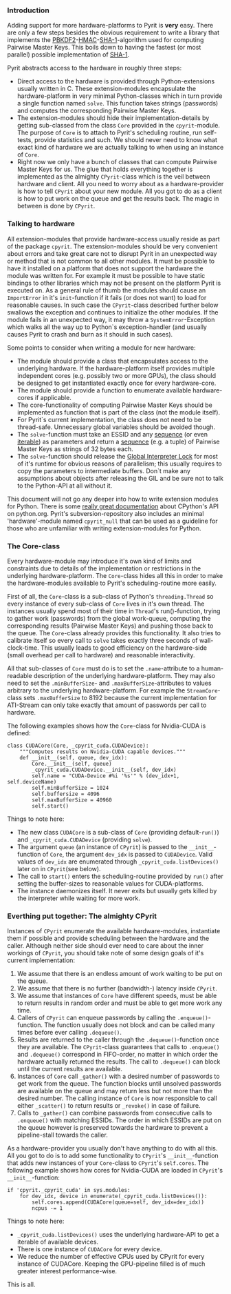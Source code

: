 ### Introduction ###

Adding support for more hardware-platforms to Pyrit is **very** easy. There are only a few steps besides the obvious requirement to write a library that implements the [PBKDF2](http://en.wikipedia.org/wiki/PBKDF2)-[HMAC](http://en.wikipedia.org/wiki/Hmac)-[SHA-1](http://en.wikipedia.org/wiki/SHA_hash_functions)-algorithm used for computing Pairwise Master Keys. This boils down to having the fastest (or most parallel) possible implementation of [SHA-1](http://en.wikipedia.org/wiki/SHA_hash_functions).

Pyrit abstracts access to the hardware in roughly three steps:
  * Direct access to the hardware is provided through Python-extensions usually written in C. These extension-modules encapsulate the hardware-platform in very minimal Python-classes which in turn provide a single function named `solve`. This function takes strings (passwords) and computes the corresponding Pairwise Master Keys.
  * The extension-modules should hide their implementation-details by getting sub-classed from the class `Core` provided in the `cpyrit`-module. The purpose of `Core` is to attach to Pyrit's scheduling routine, run self-tests, provide statistics and such. We should never need to know what exact kind of hardware we are actually talking to when using an instance of `Core`.
  * Right now we only have a bunch of classes that can compute Pairwise Master Keys for us. The glue that holds everything together is implemented as the almighty `CPyrit`-class which is the veil between hardware and client. All you need to worry about as a hardware-provider is how to tell `CPyrit` about your new module. All you got to do as a client is how to put work on the queue and get the results back. The magic in between is done by `CPyrit`.


### Talking to hardware ###

All extension-modules that provide hardware-access usually reside as part of the package `cpyrit`. The extension-modules should be very convenient about errors and take great care not to disrupt Pyrit in an unexpected way or method that is not common to all other modules. It must be possible to have it installed on a platform that does not support the hardware the module was written for. For example it must be possible to have static bindings to other libraries which may not be present on the platform Pyrit is executed on. As a general rule of thumb the modules should cause an `ImportError` in it's `init`-function if it fails (or does not want) to load for reasonable causes. In such case the `CPyrit`-class described further below swallows the exception and continues to initialize the other modules. If the module fails in an unexpected way, it may throw a `SystemError`-Exception which walks all the way up to Python`s exception-handler (and usually causes Pyrit to crash and burn as it should in such cases).

Some points to consider when writing a module for new hardware:
  * The module should provide a class that encapsulates access to the underlying hardware. If the hardware-platform itself provides multiple independent cores (e.g. possibly two or more GPUs), the class should be designed to get instantiated exactly once for every hardware-core.
  * The module should provide a function to enumerate available hardware-cores if applicable.
  * The core-functionality of computing Pairwise Master Keys should be implemented as function that is part of the class (not the module itself).
  * For Pyrit`s current implementation, the class does not need to be thread-safe. Unnecessary global variables should be avoided though.
  * The `solve`-function must take an ESSID and any [sequence](http://docs.python.org/c-api/sequence.html) (or even [iterable](http://docs.python.org/c-api/iter.html)) as parameters and return a [sequence](http://docs.python.org/c-api/sequence.html) (e.g. a tuple) of Pairwise Master Keys as strings of 32 bytes each.
  * The `solve`-function should release the [Global Interpreter Lock](http://effbot.org/pyfaq/what-is-the-global-interpreter-lock.htm) for most of it's runtime for obvious reasons of parallelism; this usually requires to copy the parameters to intermediate buffers. Don`t make any assumptions about objects after releasing the GIL and be sure not to talk to the Python-API at all without it.

This document will not go any deeper into how to write extension modules for Python. There is some [really great documentation](http://docs.python.org/extending/) about CPython's API on python.org. Pyrit's subversion-repository also includes an minimal 'hardware'-module named `cpyrit_null` that can be used as a guideline for those who are unfamiliar with writing extension-modules for Python.


### The Core-class ###

Every hardware-module may introduce it's own kind of limits and constraints due to details of the implementation or restrictions in the underlying hardware-platform. The `Core`-class hides all this in order to make the hardware-modules available to Pyrit's scheduling-routine more easily.

First of all, the `Core`-class is a sub-class of Python's `threading.Thread` so every instance of every sub-class of `Core` lives in it's own thread. The instances usually spend most of their time in `Thread`'s run()-function, trying to gather work (passwords) from the global work-queue, computing the corresponding results (Pairwise Master Keys) and pushing those back to the queue. The `Core`-class already provides this functionality. It also tries to calibrate itself so every call to `solve` takes exactly three seconds of wall-clock-time. This usually leads to good efficiency on the hardware-side (small overhead per call to hardware) and reasonable interactivity.

All that sub-classes of `Core` must do is to set the `.name`-attribute to a human-readable description of the underlying hardware-platform. They may also need to set the `.minBufferSize`- and `.maxBufferSize`-attributes to values arbitrary to the underlying hardware-platform. For example the `StreamCore`-class sets `.maxBufferSize` to 8192 because the current implementation for ATI-Stream can only take exactly that amount of passwords per call to hardware.

The following examples shows how the `Core`-class for Nvidia-CUDA is defined:
```
class CUDACore(Core, _cpyrit_cuda.CUDADevice):
    """Computes results on Nvidia-CUDA capable devices."""
    def __init__(self, queue, dev_idx):
        Core.__init__(self, queue)
        _cpyrit_cuda.CUDADevice.__init__(self, dev_idx)
        self.name = "CUDA-Device #%i '%s'" % (dev_idx+1, self.deviceName)
        self.minBufferSize = 1024
        self.buffersize = 4096
        self.maxBufferSize = 40960
        self.start()
```
Things to note here:
  * The new class `CUDACore` is a sub-class of `Core` (providing default-`run()`) and `_cpyrit_cuda.CUDADevice` (providing `solve`).
  * The argument `queue` (an instance of `CPyrit`) is passed to the `__init__`-function of `Core`, the argument `dev_idx` is passed to `CUDADevice`. Valid values of `dev_idx` are enumerated through `_cpyrit_cuda.listDevices()` later on in `CPyrit`(see below).
  * The call to `start()` enters the scheduling-routine provided by `run()` after setting the buffer-sizes to reasonable values for CUDA-platforms.
  * The instance daemonizes itself. It never exits but usually gets killed by the interpreter while waiting for more work.

### Everthing put together: The almighty CPyrit ###

Instances of `CPyrit` enumerate the available hardware-modules, instantiate them if possible and provide scheduling between the hardware and the caller. Although neither side should ever need to care about the inner workings of `CPyrit`, you should take note of some design goals of it's current implementation:
  1. We assume that there is an endless amount of work waiting to be put on the queue.
  1. We assume that there is no further (bandwidth-) latency inside `CPyrit`.
  1. We assume that instances of `Core` have different speeds, must be able to return results in random order and must be able to get more work any time.
  1. Callers of `CPyrit` can enqueue passwords by calling the `.enqueue()`-function. The function usually does not block and can be called many times before ever calling `.dequeue()`.
  1. Results are returned to the caller through the `.dequeue()`-function once they are available. The `CPyrit`-class guarantees that calls to `.enqueue()` and `.dequeue()` correspond in FIFO-order, no matter in which order the hardware actually returned the results. The call to `.dequeue()` can block until the current results are available.
  1. Instances of `Core` call `_gather()` with a desired number of passwords to get work from the queue. The function blocks until unsolved passwords are available on the queue and may return less but not more than the desired number. The calling instance of `Core` is now responsible to call either `_scatter()` to return results or `_revoke()` in case of failure.
  1. Calls to `_gather()` can combine passwords from consecutive calls to `.enqueue()` with matching ESSIDs. The order in which ESSIDs are put on the queue however is preserved towards the hardware to prevent a pipeline-stall towards the caller.

As a hardware-provider you usually don't have anything to do with all this. All you got to do is to add some functionality to `CPyrit`'s `__init__`-function that adds new instances of your `Core`-class to `CPyrit`'s `self.cores`. The following example shows how cores for Nvidia-CUDA are loaded in `CPyrit`'s `__init__`-function:
```
if 'cpyrit._cpyrit_cuda' in sys.modules:
    for dev_idx, device in enumerate(_cpyrit_cuda.listDevices()):
        self.cores.append(CUDACore(queue=self, dev_idx=dev_idx))
        ncpus -= 1
```
Things to note here:
  * `_cpyrit_cuda.listDevices()` uses the underlying hardware-API to get a iterable of available devices.
  * There is one instance of `CUDACore` for every device.
  * We reduce the number of effective CPUs used by CPyrit for every instance of CUDACore. Keeping the GPU-pipeline filled is of much greater interest performance-wise.

This is all.